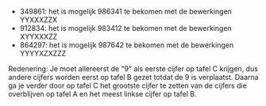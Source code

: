 
* 349861: het is mogelijk 986341 te bekomen met de bewerkingen YYXXXZZX
* 912834: het is mogelijk 983412 te bekomen met de bewerkingen XYYXXXZZ
* 864297: het is mogelijk 987642 te bekomen met de bewerkingen YYYYXZXZZZ

Redenering: Je moet allereerst de "9" als eerste cijfer op tafel C krijgen, dus andere cijfers worden eerst op tafel B gezet totdat de 9 is verplaatst. Daarna ga je verder door op tafel C het grootste cijfer te zetten van de cijfers die overblijven op tafel A en het meest linkse cijfer op tafel B. 

